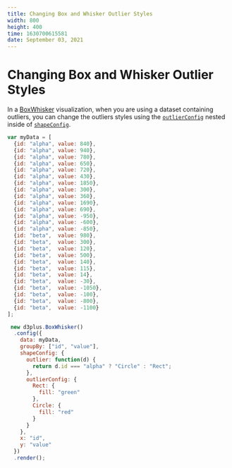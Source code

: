 ```yaml
---
title: Changing Box and Whisker Outlier Styles
width: 800
height: 400
time: 1630700615581
date: September 03, 2021
---
```


# Changing Box and Whisker Outlier Styles

In a [BoxWhisker](http://d3plus.org/docs/#BoxWhisker) visualization, when you are using a dataset containing outliers, you can change the outliers styles using the [`outlierConfig`](http://d3plus.org/docs/#Box.outlierConfig) nested inside of [`shapeConfig`](http://d3plus.org/docs/#Viz.shapeConfig).

```js
var myData = [
  {id: "alpha", value: 840},
  {id: "alpha", value: 940},
  {id: "alpha", value: 780},
  {id: "alpha", value: 650},
  {id: "alpha", value: 720},
  {id: "alpha", value: 430},
  {id: "alpha", value: 1850},
  {id: "alpha", value: 300},
  {id: "alpha", value: 360},
  {id: "alpha", value: 1690},
  {id: "alpha", value: 690},
  {id: "alpha", value: -950},
  {id: "alpha", value: -600},
  {id: "alpha", value: -850},
  {id: "beta",  value: 980},
  {id: "beta",  value: 300},
  {id: "beta",  value: 120},
  {id: "beta",  value: 500},
  {id: "beta",  value: 140},
  {id: "beta",  value: 115},
  {id: "beta",  value: 14},
  {id: "beta",  value: -30},
  {id: "beta",  value: -1050},
  {id: "beta",  value: -100},
  {id: "beta",  value: -800},
  {id: "beta",  value: -1100}
];

 new d3plus.BoxWhisker()
  .config({
    data: myData,
    groupBy: ["id", "value"],
    shapeConfig: {
      outlier: function(d) {
        return d.id === "alpha" ? "Circle" : "Rect";
      },
      outlierConfig: {
        Rect: {
          fill: "green"
        },
        Circle: {
          fill: "red"
        }
      }
    },
    x: "id",
    y: "value"
  })
  .render();
```
